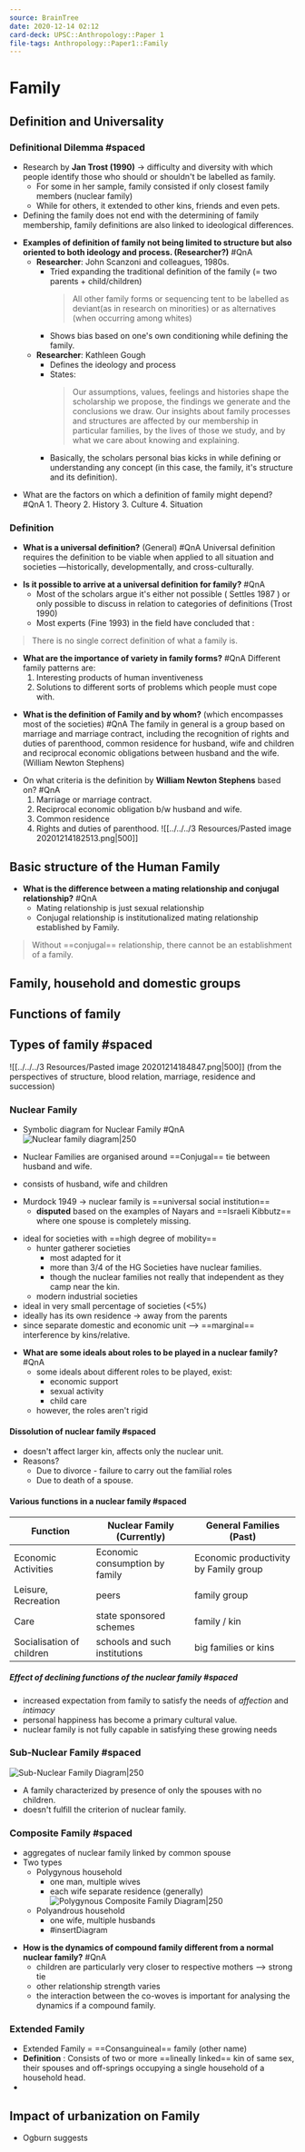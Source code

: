 ```yaml
---
source: BrainTree
date: 2020-12-14 02:12
card-deck: UPSC::Anthropology::Paper 1
file-tags: Anthropology::Paper1::Family 
---
```


# Family

## Definition and Universality

### Definitional Dilemma #spaced
-   Research by **Jan Trost (1990)** -> difficulty and diversity with which people identify those who should or shouldn't be labelled as family.
    -   For some in her sample, family consisted if only closest family members (nuclear family)
    -   While for others, it extended to other kins, friends and even pets.
-   Defining the family does not end with the determining of family membership, family definitions are also linked to ideological differences.
<!--ID: 1607960486087-->

- **Examples of definition of family not being limited to structure but also oriented to both ideology and process. (Researcher?)** #QnA
	-   **Researcher**: John Scanzoni and colleagues, 1980s.
		-   Tried expanding the traditional definition of the family (= two parents + child/children)
			> All other family forms or sequencing tent to be labelled as deviant(as in research on minorities) or as alternatives (when occurring among whites)
		- Shows bias based on one's own conditioning while defining the family.
	-   **Researcher**: Kathleen Gough
		-   Defines the ideology and process
		-   States:
			> Our assumptions, values, feelings and histories shape the scholarship we propose, the findings we generate and the conclusions we draw. Our insights about family processes and structures are affected by our membership in particular families, by the lives of those we study, and by what we care about knowing and explaining.
		- Basically, the scholars personal bias kicks in while defining or understanding any concept (in this case, the family, it's structure and its definition).
<!--ID: 1607962005057-->



-   What are the factors on which a definition of family might depend? #QnA
        1.  Theory
        2.  History
        3.  Culture
        4.  Situation
<!--ID: 1607962005084-->




### Definition

-   **What is a universal definition?** (General) #QnA
    Universal definition requires the definition to be viable when applied to all situation and societies —historically, developmentally, and cross-culturally.
<!--ID: 1607960486405-->


-   **Is it possible to arrive at a universal definition for family?** #QnA
    -   Most of the scholars argue it's either not possible ( Settles 1987 ) or only possible to discuss in relation to categories of definitions (Trost 1990)
    -   Most experts (Fine 1993) in the field have concluded that :
<!--ID: 1607962005111-->



> There is no single correct definition of what a family is.

-  **What are the importance of variety in family forms?** #QnA
    Different family patterns are:
    1.  Interesting products of human inventiveness
    2.  Solutions to different sorts of problems which people must cope with.
<!--ID: 1607962005136-->




- **What is the definition of Family and by whom?** (which encompasses most of the societies) #QnA
    The family in general is a group based on marriage and marriage contract, including the recognition of rights and duties of parenthood, common residence for husband, wife and children and reciprocal economic obligations between husband and the wife. (William Newton Stephens)
<!--ID: 1607962005162-->


-  On what criteria is the definition by **William Newton Stephens** based on? #QnA
    1.  Marriage or marriage contract.
    2.  Reciprocal economic obligation b/w husband and wife.
    3.  Common residence
    4.  Rights and duties of parenthood.
     ![[../../../3 Resources/Pasted image 20201214182513.png|500]]
<!--ID: 1607962005188-->



	

## Basic structure of the Human Family

-   **What is the difference between a mating relationship and conjugal relationship?** #QnA
    -   Mating relationship is just sexual relationship
    -   Conjugal relationship is institutionalized mating relationship established by Family.
<!--ID: 1607962005215-->




> Without ==conjugal== relationship, there cannot be an establishment of a family.
<!--ID: 1607962004922-->




## Family, household and domestic groups

## Functions of family

## Types of family #spaced 
![[../../../3 Resources/Pasted image 20201214184847.png|500]]
(from the perspectives of structure, blood relation, marriage, residence and succession)

### Nuclear Family
- Symbolic diagram for Nuclear Family #QnA ![Nuclear family diagram|250](../../../3%20Resources/Markor_2020-12-03T10-15-37.jpg)




-  Nuclear Families are organised around ==Conjugal== tie between husband and wife.
-  consists of husband, wife and children
<!--ID: 1607962004952-->




-   Murdock 1949 -> nuclear family is ==universal social institution==
    -   **disputed** based on the examples of Nayars and ==Israeli Kibbutz== where one spouse is completely missing.
<!--ID: 1607962004978-->




-   ideal for societies with ==high degree of mobility==
    -   hunter gatherer societies
        -   most adapted for it
        -   more than 3/4 of the HG Societies have nuclear families.
        -   though the nuclear families not really that independent as they camp near the kin.
    -   modern industrial societies
-   ideal in very small percentage of societies (<5%)
-   ideally has its own residence -> away from the parents
-   since separate domestic and economic unit --> ==marginal== interference by kins/relative.
<!--ID: 1607962005006-->




- **What are some ideals about roles to be played in a nuclear family?** #QnA
	-   some ideals about different roles to be played, exist:
		-   economic support
		-   sexual activity
		-   child care
	-   however, the roles aren't rigid
<!--ID: 1607962005240-->




#### Dissolution of nuclear family #spaced
-   doesn't affect larger kin, affects only the nuclear unit.
-   Reasons?
    -   Due to divorce - failure to carry out the familial roles
    -   Due to death of a spouse.
<!--ID: 1607962004816-->




#### Various functions in a nuclear family #spaced
| Function                  | Nuclear Family (Currently)     | General Families (Past)                |
| ------------------------- | ------------------------------ | -------------------------------------- |
| Economic Activities       | Economic consumption by family | Economic productivity  by Family group |
| Leisure, Recreation       | peers                          | family group                           |
| Care                      | state sponsored schemes        | family / kin                           |
| Socialisation of children | schools and such institutions  | big families or kins                   |
<!--ID: 1607962004842-->




##### Effect of declining functions of the nuclear family #spaced
-   increased expectation from family to satisfy the needs of *affection* and *intimacy*
-   personal happiness has become a primary cultural value.
-   nuclear family is not fully capable in satisfying these growing needs
<!--ID: 1607960486165-->


### Sub-Nuclear Family #spaced
![Sub-Nuclear Family Diagram|250](../../../3%20Resources/Markor_2020-12-03T10-43-33.jpg)
-   A family characterized by presence of only the spouses with no children.
-   doesn't fulfill the criterion of nuclear family.
<!--ID: 1607962004868-->




### Composite Family #spaced
-   aggregates of nuclear family linked by common spouse
-   Two types 
    -   Polygynous household
        -   one man, multiple wives
        -   each wife separate residence (generally)
            ![Polygynous Composite Family Diagram|250](../../../3%20Resources/Markor_2020-12-03T10-45-36.jpg)
    -   Polyandrous household
        -   one wife, multiple husbands
        -   #insertDiagram 
<!--ID: 1607962004894-->


 
-   **How is the dynamics of compound family different from a normal nuclear family?** #QnA
    -   children are particularly very closer to respective mothers --> strong tie
    -   other relationship strength varies
    -   the interaction between the co-woves is important for analysing the dynamics if a compound family.
<!--ID: 1607962005267-->



### Extended Family

-   Extended Family = ==Consanguineal== family (other name)
-   **Definition** : Consists of two or more ==lineally linked== kin of same sex, their spouses and off-springs occupying a single household of a household head.
-   
<!--ID: 1607962005032-->




## Impact of urbanization on Family

-   Ogburn suggests
